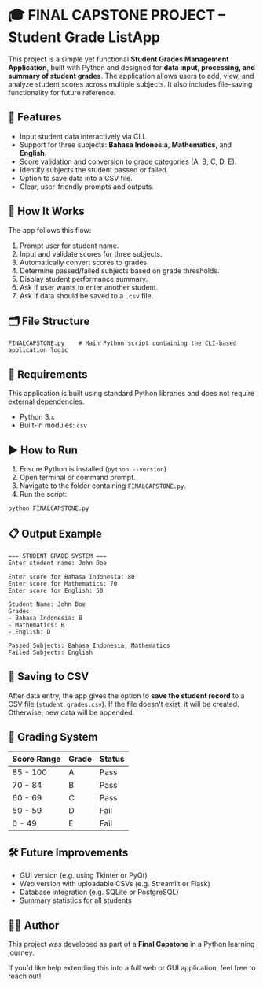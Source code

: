 
# 🎓 FINAL CAPSTONE PROJECT – Student Grade ListApp

This project is a simple yet functional **Student Grades Management Application**, built with Python and designed for **data input, processing, and summary of student grades**. The application allows users to add, view, and analyze student scores across multiple subjects. It also includes file-saving functionality for future reference.

## 📌 Features

- Input student data interactively via CLI.
- Support for three subjects: **Bahasa Indonesia**, **Mathematics**, and **English**.
- Score validation and conversion to grade categories (A, B, C, D, E).
- Identify subjects the student passed or failed.
- Option to save data into a CSV file.
- Clear, user-friendly prompts and outputs.

## 🧠 How It Works

The app follows this flow:

1. Prompt user for student name.
2. Input and validate scores for three subjects.
3. Automatically convert scores to grades.
4. Determine passed/failed subjects based on grade thresholds.
5. Display student performance summary.
6. Ask if user wants to enter another student.
7. Ask if data should be saved to a `.csv` file.

## 🗂️ File Structure

```text
FINALCAPSTONE.py    # Main Python script containing the CLI-based application logic
```

## 🔧 Requirements

This application is built using standard Python libraries and does not require external dependencies.

- Python 3.x
- Built-in modules: `csv`

## ▶️ How to Run

1. Ensure Python is installed (`python --version`)
2. Open terminal or command prompt.
3. Navigate to the folder containing `FINALCAPSTONE.py`.
4. Run the script:

```bash
python FINALCAPSTONE.py
```

## 📋 Output Example

```
=== STUDENT GRADE SYSTEM ===
Enter student name: John Doe

Enter score for Bahasa Indonesia: 80
Enter score for Mathematics: 70
Enter score for English: 50

Student Name: John Doe
Grades:
- Bahasa Indonesia: B
- Mathematics: B
- English: D

Passed Subjects: Bahasa Indonesia, Mathematics
Failed Subjects: English
```

## 💾 Saving to CSV

After data entry, the app gives the option to **save the student record** to a CSV file (`student_grades.csv`). If the file doesn't exist, it will be created. Otherwise, new data will be appended.

## 🎯 Grading System

| Score Range | Grade | Status     |
|-------------|-------|------------|
| 85 - 100    | A     | Pass       |
| 70 - 84     | B     | Pass       |
| 60 - 69     | C     | Pass       |
| 50 - 59     | D     | Fail       |
| 0 - 49      | E     | Fail       |

## 🛠 Future Improvements

- GUI version (e.g. using Tkinter or PyQt)
- Web version with uploadable CSVs (e.g. Streamlit or Flask)
- Database integration (e.g. SQLite or PostgreSQL)
- Summary statistics for all students

## 👨‍💻 Author

This project was developed as part of a **Final Capstone** in a Python learning journey.

If you'd like help extending this into a full web or GUI application, feel free to reach out!
